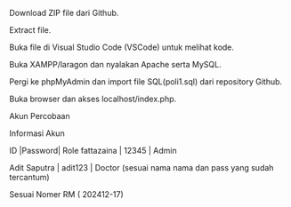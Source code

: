 Download ZIP file dari Github.

Extract file.

Buka file di Visual Studio Code (VSCode) untuk melihat kode.

Buka XAMPP/laragon dan nyalakan Apache serta MySQL.

Pergi ke phpMyAdmin dan import file SQL(poli1.sql) dari repository Github.

Buka browser dan akses localhost/index.php.

Akun Percobaan

Informasi Akun

ID	|Password|	Role
fattazaina	| 12345	| Admin

Adit Saputra	| adit123 | Doctor (sesuai nama nama dan pass yang sudah tercantum)

Sesuai Nomer RM ( 202412-17) 

